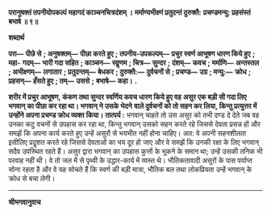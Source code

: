 **परानुषक्तं तपनीयोपकल्पं** **महागदं काञ्चनचित्रदंशम् ।** **मर्माण्यभीक्ष्णं प्रतुदन्तं दुरुक्तै:** **प्रचण्डमन्यु: प्रहसंस्तं बभाषे ॥ ९॥** 

**शब्दार्थ** 

**परा—** **पीछे से** **; अनुषक्तम्—** **पीछा करते हुए** **; तपनीय-उपकल्पम्—** **प्रचुर स्वर्ण आभूषण धारण किये हुए** **; महा-** **गदम्—** **भारी गदा सहित** **; काञ्चन—** **स्वॢणम** **; चित्र—** **सुन्दर** **; दंशम्—** **कवच** **; मर्माणि—** **अन्तस्तल** **; अभीक्ष्णम्—** **लगातार** **; प्रतुदन्तम्—** **बेधकर** **; दुरुक्तै:—** **दुर्वचनों से** **; प्रचण्ड—** **उग्र** **; मन्यु:—** **क्रोध** **; प्रहसन्—** **हँसते हुए** **; तम्—** **उससे** **;** **बभाषे—** **कहा।** **.** 

**शरीर में प्रचुर आभूषण, कंकण तथा सुन्दर स्वर्णिय कवच धारण किये हुए वह** **असुर एक बड़ी सी गदा लिए भगवान् का पीछा कर रहा था। भगवान् ने उसके भेदने** **वाले दुर्वचनों को तो सहन कर लिया, किन्तु प्रत्युत्तर में उन्होंने अपना प्रचण्ड क्रोध व्यक्त** **किया।** **तात्पर्य :** भगवान् चाहते तो उस असुर को तभी दण्ड दे देते जब वह उनका कटु वचनों से उपहास कर रहा था, किन्तु भगवान् उसको सहन करते रहे जिससे देवता प्रसन्न हों और समझें कि अपना कार्य करते हुए उन्हें असुरों से भयभीत नहीं होना चाहिए। अत: वे अपनी सहनशीलता इसीलिए प्रदॢशत करते रहे जिससे देवताओं का भय दूर हो जाए और वे समझें कि उनकी रक्षा के लिए भगवान् सदैव उपस्थित रहते हैं। असुर द्वारा भगवान् का उपहास कुत्तों के भूकने के समान था; उन्हें उसकी तनिक भी परवाह नहीं थी। वे तो जल में से पृथ्वी के उद्धार-कार्य में व्यस्त थे। भौतिकतावादी असुरों के पास पर्याप्त सोना रहता है और वे यह सोचते हैं कि स्वर्ण की बड़ी मात्रा, भौतिक बल तथा लोकप्रियता उन्हें भगवान् के क्रोध से बचा लेगी। 

**** 

**श्रीभगवानुवाच** 